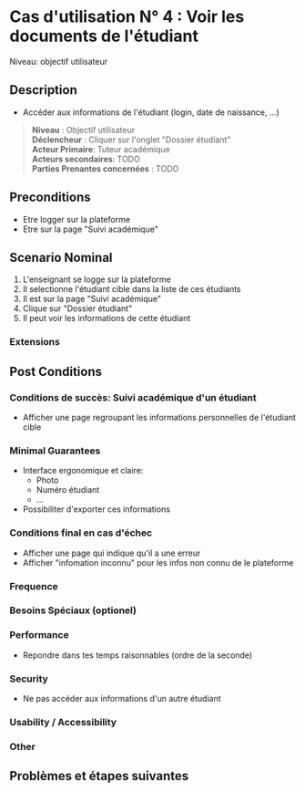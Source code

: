 # Cas d'utilisation N° 4 :  Voir les documents de l'étudiant

Niveau: objectif utilisateur

##	Description
- Accéder aux informations de l'étudiant (login, date de naissance, ...)

> **Niveau** : Objectif utilisateur  
> **Déclencheur** : Cliquer sur l'onglet "Dossier étudiant"  
> **Acteur Primaire**: Tuteur académique   
> **Acteurs secondaires**: TODO   
> **Parties Prenantes concernées** : TODO   
 
 
## Preconditions

- Etre logger sur la plateforme
- Etre sur la page "Suivi académique"

## Scenario Nominal

1.	L'enseignant se logge sur la plateforme
2.	Il selectionne l'étudiant cible dans la liste de ces étudiants
3.	Il est sur la page "Suivi académique"
4.  Clique sur "Dossier étudiant"
5.	Il peut voir les informations de cette étudiant

###	Extensions


## Post Conditions
### Conditions de succès: Suivi académique d'un étudiant

- Afficher une page regroupant les informations personnelles de l'étudiant cible

### Minimal Guarantees
- Interface ergonomique et claire:
  -  Photo 
  -  Numéro étudiant
  -  ...
- Possibiliter d'exporter ces informations
 
### Conditions final en cas d'échec
- Afficher une page qui indique qu'il a une erreur 
- Afficher "infomation inconnu" pour les infos non connu de le plateforme


### Frequence  

### Besoins Spéciaux (optionel)  

### Performance  
- Repondre dans tes temps raisonnables (ordre de la seconde)
 
###	Security  
- Ne pas accéder aux informations d'un autre étudiant

###	Usability / Accessibility  

###	Other  

##	Problèmes et étapes suivantes  
